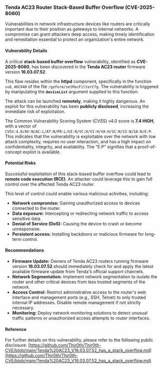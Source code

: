 ### Tenda AC23 Router Stack-Based Buffer Overflow (CVE-2025-8060)

Vulnerabilities in network infrastructure devices like routers are critically important due to their position as gateways to internal networks. A compromise can grant attackers deep access, making timely identification and remediation essential to protect an organization's entire network.

#### Vulnerability Details

A critical **stack-based buffer overflow** vulnerability, identified as **CVE-2025-8060**, has been discovered in the **Tenda AC23 router** firmware version **16.03.07.52**.

This flaw resides within the **httpd** component, specifically in the function `sub_46C940` of the file `/goform/setMacFilterCfg`. The vulnerability is triggered by manipulating the **`deviceList`** argument supplied to this function.

The attack can be launched **remotely**, making it highly dangerous. An exploit for this vulnerability has been **publicly disclosed**, increasing the immediate risk of exploitation.

The Common Vulnerability Scoring System (CVSS) v4.0 score is **7.4 HIGH**, with a vector of `CVSS:4.0/AV:N/AC:L/AT:N/PR:L/UI:N/VC:H/VI:H/VA:H/SC:N/SI:N/SA:N/E:P`. This indicates that the vulnerability is exploitable over the network with low attack complexity, requires no user interaction, and has a high impact on confidentiality, integrity, and availability. The "E:P" signifies that a proof-of-concept exploit is available.

#### Potential Risks

Successful exploitation of this stack-based buffer overflow could lead to **remote code execution (RCE)**. An attacker could leverage this to gain full control over the affected Tenda AC23 router.

This level of control could enable various malicious activities, including:
*   **Network compromise:** Gaining unauthorized access to devices connected to the router.
*   **Data exposure:** Intercepting or redirecting network traffic to access sensitive data.
*   **Denial of Service (DoS):** Causing the device to crash or become unresponsive.
*   **Persistent access:** Installing backdoors or malicious firmware for long-term control.

#### Recommendations

*   **Firmware Update:** Owners of Tenda AC23 routers running firmware version **16.03.07.52** should immediately check for and apply the latest available firmware update from Tenda's official support channels.
*   **Network Segmentation:** Implement network segmentation to isolate the router and other critical devices from less trusted segments of the network.
*   **Access Control:** Restrict administrative access to the router's web interface and management ports (e.g., SSH, Telnet) to only trusted internal IP addresses. Disable remote management if not strictly necessary.
*   **Monitoring:** Deploy network monitoring solutions to detect unusual traffic patterns or unauthorized access attempts to router interfaces.

#### Reference

For further details on this vulnerability, please refer to the following public disclosure:
[https://github.com/Thir0th/Thir0th-CVE/blob/main/Tenda%20AC23_V16.03.07.52_has_a_stack_overflow.md](https://github.com/Thir0th/Thir0th-CVE/blob/main/Tenda%20AC23_V16.03.07.52_has_a_stack_overflow.md)